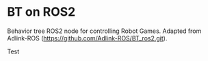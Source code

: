 # BT on ROS2

Behavior tree ROS2 node for controlling Robot Games.  Adapted from Adlink-ROS (https://github.com/Adlink-ROS/BT_ros2.git).

Test